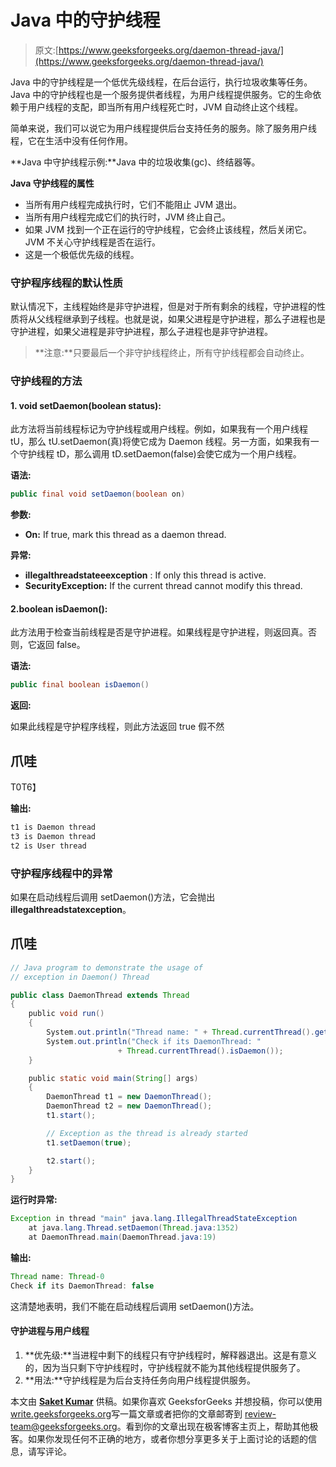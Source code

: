 # Java 中的守护线程

> 原文:[https://www.geeksforgeeks.org/daemon-thread-java/](https://www.geeksforgeeks.org/daemon-thread-java/)

Java 中的守护线程是一个低优先级线程，在后台运行，执行垃圾收集等任务。Java 中的守护线程也是一个服务提供者线程，为用户线程提供服务。它的生命依赖于用户线程的支配，即当所有用户线程死亡时，JVM 自动终止这个线程。

简单来说，我们可以说它为用户线程提供后台支持任务的服务。除了服务用户线程，它在生活中没有任何作用。

**Java 中守护线程示例:**Java 中的垃圾收集(gc)、终结器等。

**Java 守护线程的属性**

*   当所有用户线程完成执行时，它们不能阻止 JVM 退出。
*   当所有用户线程完成它们的执行时，JVM 终止自己。
*   如果 JVM 找到一个正在运行的守护线程，它会终止该线程，然后关闭它。JVM 不关心守护线程是否在运行。
*   这是一个极低优先级的线程。

### 守护程序线程的默认性质

默认情况下，主线程始终是非守护进程，但是对于所有剩余的线程，守护进程的性质将从父线程继承到子线程。也就是说，如果父进程是守护进程，那么子进程也是守护进程，如果父进程是非守护进程，那么子进程也是非守护进程。

> **注意:**只要最后一个非守护线程终止，所有守护线程都会自动终止。

### 守护线程的方法

#### 1\. void setDaemon(boolean status):

此方法将当前线程标记为守护线程或用户线程。例如，如果我有一个用户线程 tU，那么 tU.setDaemon(真)将使它成为 Daemon 线程。另一方面，如果我有一个守护线程 tD，那么调用 tD.setDaemon(false)会使它成为一个用户线程。

**语法:**

```java
public final void setDaemon(boolean on)
```

**参数:**

*   **On:** If true, mark this thread as a daemon thread.

**异常:**

*   **illegalthreadstateeexception** : If only this thread is active.
*   **SecurityException:** If the current thread cannot modify this thread.

#### 2.boolean isDaemon():

此方法用于检查当前线程是否是守护进程。如果线程是守护进程，则返回真。否则，它返回 false。

**语法:**

```java
public final boolean isDaemon()
```

**返回:**

如果此线程是守护程序线程，则此方法返回 true 假不然

## 爪哇

T0T6】

**输出:**

```java
t1 is Daemon thread
t3 is Daemon thread
t2 is User thread
```

### 守护程序线程中的异常

如果在启动线程后调用 setDaemon()方法，它会抛出**illegalthreadstatexception**。

## 爪哇

```java
// Java program to demonstrate the usage of
// exception in Daemon() Thread

public class DaemonThread extends Thread
{
    public void run()
    {
        System.out.println("Thread name: " + Thread.currentThread().getName());
        System.out.println("Check if its DaemonThread: "
                        + Thread.currentThread().isDaemon());
    }

    public static void main(String[] args)
    {
        DaemonThread t1 = new DaemonThread();
        DaemonThread t2 = new DaemonThread();
        t1.start();

        // Exception as the thread is already started
        t1.setDaemon(true);

        t2.start();
    }
}
```

**运行时异常:**

```java
Exception in thread "main" java.lang.IllegalThreadStateException
    at java.lang.Thread.setDaemon(Thread.java:1352)
    at DaemonThread.main(DaemonThread.java:19)
```

**输出:**

```java
Thread name: Thread-0
Check if its DaemonThread: false
```

这清楚地表明，我们不能在启动线程后调用 setDaemon()方法。

#### 守护进程与用户线程

1.  **优先级:**当进程中剩下的线程只有守护线程时，解释器退出。这是有意义的，因为当只剩下守护线程时，守护线程就不能为其他线程提供服务了。
2.  **用法:**守护线程是为后台支持任务向用户线程提供服务。

本文由 [**Saket Kumar**](https://www.facebook.com/saketkumar95) 供稿。如果你喜欢 GeeksforGeeks 并想投稿，你可以使用[write.geeksforgeeks.org](http://www.write.geeksforgeeks.org)写一篇文章或者把你的文章邮寄到 review-team@geeksforgeeks.org。看到你的文章出现在极客博客主页上，帮助其他极客。如果你发现任何不正确的地方，或者你想分享更多关于上面讨论的话题的信息，请写评论。